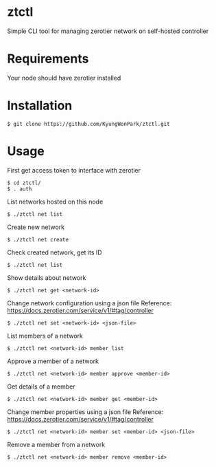 # ztctl
Simple CLI tool for managing zerotier network on self-hosted controller

# Requirements
Your node should have zerotier installed

# Installation
```
$ git clone https://github.com/KyungWonPark/ztctl.git
```

# Usage
First get access token to interface with zerotier
```
$ cd ztctl/
$ . auth
```

List networks hosted on this node
```
$ ./ztctl net list
```

Create new network
```
$ ./ztctl net create
```

Check created network, get its ID
```
$ ./ztctl net list
```

Show details about network
```
$ ./ztctl net get <network-id>
```

Change network configuration using a json file
Reference: https://docs.zerotier.com/service/v1/#tag/controller
```
$ ./ztctl net set <network-id> <json-file>
```

List members of a network
```
$ ./ztctl net <network-id> member list
```

Approve a member of a network
```
$ ./ztctl net <network-id> member approve <member-id>
```

Get details of a member
```
$ ./ztctl net <network-id> member get <member-id>
```

Change member properties using a json file
Reference: https://docs.zerotier.com/service/v1/#tag/controller
```
$ ./ztctl net <network-id> member set <member-id> <json-file>
```

Remove a member from a network
```
$ ./ztctl net <network-id> member remove <member-id>
```
